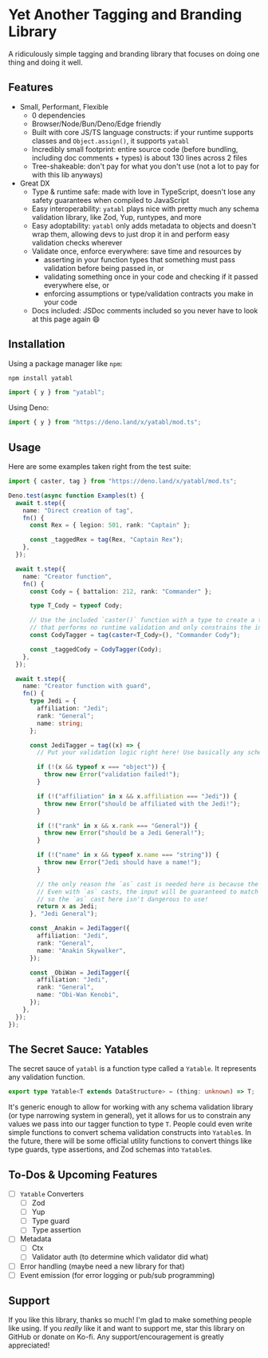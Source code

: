 # Yet Another Tagging and Branding Library

A ridiculously simple tagging and branding library that focuses on doing one thing and doing it well.

## Features

- Small, Performant, Flexible
  - 0 dependencies
  - Browser/Node/Bun/Deno/Edge friendly
  - Built with core JS/TS language constructs: if your runtime supports classes and `Object.assign()`, it supports `yatabl`
  - Incredibly small footprint: entire source code (before bundling, including doc comments + types) is about 130 lines across 2 files
  - Tree-shakeable: don't pay for what you don't use (not a lot to pay for with this lib anyways)
- Great DX
  - Type & runtime safe: made with love in TypeScript, doesn't lose any safety guarantees when compiled to JavaScript
  - Easy interoperability: `yatabl` plays nice with pretty much any schema validation library, like Zod, Yup, runtypes, and more
  - Easy adoptability: `yatabl` only adds metadata to objects and doesn't wrap them, allowing devs to just drop it in and perform easy validation checks wherever
  - Validate once, enforce everywhere: save time and resources by
    - asserting in your function types that something must pass validation before being passed in, or
    - validating something once in your code and checking if it passed everywhere else, or
    - enforcing assumptions or type/validation contracts you make in your code
  - Docs included: JSDoc comments included so you never have to look at this page again :smile:

## Installation

Using a package manager like `npm`:

```sh
npm install yatabl
```

```ts
import { y } from "yatabl";
```

Using Deno:

```ts
import { y } from "https://deno.land/x/yatabl/mod.ts";
```

## Usage

Here are some examples taken right from the test suite:

```ts
import { caster, tag } from "https://deno.land/x/yatabl/mod.ts";

Deno.test(async function Examples(t) {
  await t.step({
    name: "Direct creation of tag",
    fn() {
      const Rex = { legion: 501, rank: "Captain" };

      const _taggedRex = tag(Rex, "Captain Rex");
    },
  });

  await t.step({
    name: "Creator function",
    fn() {
      const Cody = { battalion: 212, rank: "Commander" };

      type T_Cody = typeof Cody;

      // Use the included `caster()` function with a type to create a tagger function
      // that performs no runtime validation and only constrains the input type
      const CodyTagger = tag(caster<T_Cody>(), "Commander Cody");

      const _taggedCody = CodyTagger(Cody);
    },
  });

  await t.step({
    name: "Creator function with guard",
    fn() {
      type Jedi = {
        affiliation: "Jedi";
        rank: "General";
        name: string;
      };

      const JediTagger = tag((x) => {
        // Put your validation logic right here! Use basically any schema validation library you want!

        if (!(x && typeof x === "object")) {
          throw new Error("validation failed!");
        }

        if (!("affiliation" in x && x.affiliation === "Jedi")) {
          throw new Error("should be affiliated with the Jedi!");
        }

        if (!("rank" in x && x.rank === "General")) {
          throw new Error("should be a Jedi General!");
        }

        if (!("name" in x && typeof x.name === "string")) {
          throw new Error("Jedi should have a name!");
        }

        // the only reason the `as` cast is needed here is because the validation logic is pretty basic.
        // Even with `as` casts, the input will be guaranteed to match the type,
        // so the `as` cast here isn't dangerous to use!
        return x as Jedi;
      }, "Jedi General");

      const _Anakin = JediTagger({
        affiliation: "Jedi",
        rank: "General",
        name: "Anakin Skywalker",
      });

      const _ObiWan = JediTagger({
        affiliation: "Jedi",
        rank: "General",
        name: "Obi-Wan Kenobi",
      });
    },
  });
});
```

## The Secret Sauce: Yatables

The secret sauce of `yatabl` is a function type called a `Yatable`. It represents any validation function.

```ts
export type Yatable<T extends DataStructure> = (thing: unknown) => T;
```

It's generic enough to allow for working with any schema validation library (or type narrowing system in general), yet it allows for us to constrain any values we pass into our tagger function to type `T`. People could even write simple functions to convert schema validation constructs into `Yatable`s. In the future, there will be some official utility functions to convert things like type guards, type assertions, and Zod schemas into `Yatable`s.

## To-Dos & Upcoming Features

- [ ] `Yatable` Converters
  - [ ] Zod
  - [ ] Yup
  - [ ] Type guard
  - [ ] Type assertion
- [ ] Metadata
  - [ ] Ctx
  - [ ] Validator auth (to determine which validator did what)
- [ ] Error handling (maybe need a new library for that)
- [ ] Event emission (for error logging or pub/sub programming)

## Support

If you like this library, thanks so much! I'm glad to make something people like using. If you _really_ like it and want to support me, star this library on GitHub or donate on Ko-fi. Any support/encouragement is greatly appreciated!
